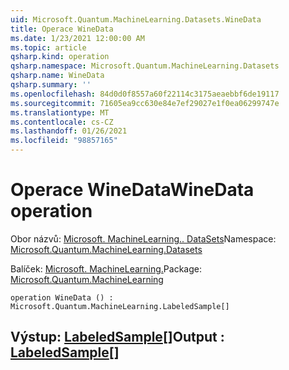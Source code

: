 ```yaml
---
uid: Microsoft.Quantum.MachineLearning.Datasets.WineData
title: Operace WineData
ms.date: 1/23/2021 12:00:00 AM
ms.topic: article
qsharp.kind: operation
qsharp.namespace: Microsoft.Quantum.MachineLearning.Datasets
qsharp.name: WineData
qsharp.summary: ''
ms.openlocfilehash: 84d0d0f8557a60f22114c3175aeaebbf6de19117
ms.sourcegitcommit: 71605ea9cc630e84e7ef29027e1f0ea06299747e
ms.translationtype: MT
ms.contentlocale: cs-CZ
ms.lasthandoff: 01/26/2021
ms.locfileid: "98857165"
---
```

# <a name="winedata-operation"></a><span data-ttu-id="f5de0-102">Operace WineData</span><span class="sxs-lookup"><span data-stu-id="f5de0-102">WineData operation</span></span>

<span data-ttu-id="f5de0-103">Obor názvů: [Microsoft. MachineLearning.. DataSets](xref:Microsoft.Quantum.MachineLearning.Datasets)</span><span class="sxs-lookup"><span data-stu-id="f5de0-103">Namespace: [Microsoft.Quantum.MachineLearning.Datasets](xref:Microsoft.Quantum.MachineLearning.Datasets)</span></span>

<span data-ttu-id="f5de0-104">Balíček: [Microsoft. MachineLearning.](https://nuget.org/packages/Microsoft.Quantum.MachineLearning)</span><span class="sxs-lookup"><span data-stu-id="f5de0-104">Package: [Microsoft.Quantum.MachineLearning](https://nuget.org/packages/Microsoft.Quantum.MachineLearning)</span></span>




```qsharp
operation WineData () : Microsoft.Quantum.MachineLearning.LabeledSample[]
```


## <a name="output--labeledsample"></a><span data-ttu-id="f5de0-105">Výstup: [LabeledSample](xref:Microsoft.Quantum.MachineLearning.LabeledSample)[]</span><span class="sxs-lookup"><span data-stu-id="f5de0-105">Output : [LabeledSample](xref:Microsoft.Quantum.MachineLearning.LabeledSample)[]</span></span>

